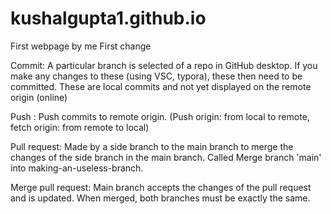 # kushalgupta1.github.io
First webpage by me
First change

Commit: A particular branch is selected of a repo in GitHub desktop. If you make any changes to these (using VSC, typora), these then need to be committed. These are local commits and not yet displayed on the remote origin (online)

Push : Push commits to remote origin. (Push origin: from local to remote, fetch origin: from remote to local)

Pull request: Made by a side branch to the main branch to merge the changes of the side branch in the main branch. Called Merge branch 'main' into making-an-useless-branch.

Merge pull request: Main branch accepts the changes of the pull request and is updated. When merged, both branches must be exactly the same. 
